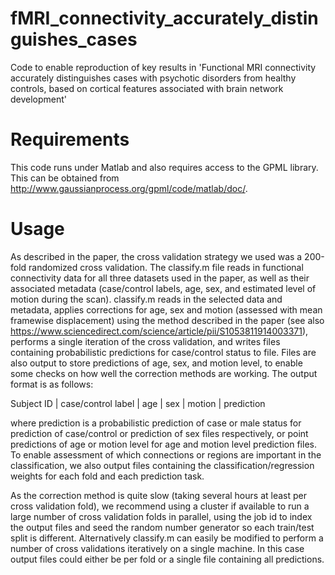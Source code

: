 # fMRI_connectivity_accurately_distinguishes_cases
Code to enable reproduction of key results in 'Functional MRI connectivity accurately distinguishes cases with psychotic disorders from healthy controls, based on cortical features associated with brain network development'

# Requirements
This code runs under Matlab and also requires access to the GPML library. This can be obtained from http://www.gaussianprocess.org/gpml/code/matlab/doc/.

# Usage
As described in the paper, the cross validation strategy we used was a 200-fold randomized cross validation. The classify.m file reads in functional
connectivity data for all three datasets used in the paper, as well as their associated metadata (case/control labels, age, sex, and estimated level of motion during the scan).
classify.m reads in the selected data and metadata, applies corrections for age, sex and motion (assessed with mean framewise displacement) using the method described in the paper 
(see also https://www.sciencedirect.com/science/article/pii/S1053811914003371), performs a single iteration of the cross validation, and writes files
containing probabilistic predictions for case/control status to file. Files are also output to store predictions of age, sex, and motion level,
to enable some checks on how well the correction methods are working. The output format is as follows:

Subject ID | case/control label | age | sex | motion | prediction

where prediction is a probabilistic prediction of case or male status for prediction of case/control or prediction of sex files respectively,
or point predictions of age or motion level for age and motion level prediction files. To enable assessment of which connections or regions
are important in the classification, we also output files containing the classification/regression weights for each fold and each prediction task.

As the correction method is quite slow (taking several hours at least per cross validation fold), we recommend using a cluster if available to run a large number of cross validation folds in parallel,
using the job id to index the output files and seed the random number generator so each train/test split is different. Alternatively classify.m
can easily be modified to perform a number of cross validations iteratively on a single machine. In this case output files could either be per fold
or a single file containing all predictions.
